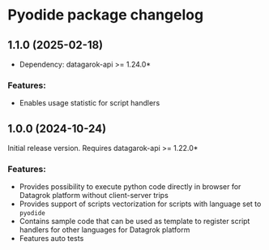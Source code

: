 # Pyodide package changelog

## 1.1.0 (2025-02-18)

* Dependency: datagarok-api >= 1.24.0*

### Features:

* Enables usage statistic for script handlers


## 1.0.0 (2024-10-24)

Initial release version. Requires datagarok-api >= 1.22.0*

### Features:

* Provides possibility to execute python code directly in browser for Datagrok platform without client-server trips
* Provides support of scripts vectorization for scripts with language set to `pyodide`
* Contains sample code that can be used as template to register script handlers for other languages for Datagrok platform
* Features auto tests
